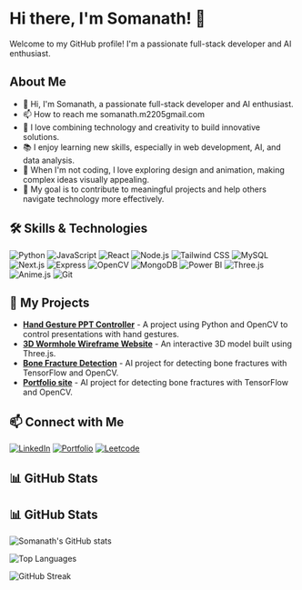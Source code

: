 # Hi there, I'm Somanath! 👋
Welcome to my GitHub profile! I'm a passionate full-stack developer and AI enthusiast.

## About Me
- 👋 Hi, I'm Somanath, a passionate full-stack developer and AI enthusiast.
- 📫 How to reach me somanath.m2205gmail.com
- 🌟 I love combining technology and creativity to build innovative solutions.
- 📚 I enjoy learning new skills, especially in web development, AI, and data analysis.
- 🎨 When I'm not coding, I love exploring design and animation, making complex ideas visually appealing.
- 🎯 My goal is to contribute to meaningful projects and help others navigate technology more effectively.


## 🛠 Skills & Technologies

![Python](https://img.shields.io/badge/-Python-3776AB?logo=python&logoColor=white&style=flat&height=40&width=120)
![JavaScript](https://img.shields.io/badge/-JavaScript-F7DF1E?logo=javascript&logoColor=black&style=flat&height=40&width=120)
![React](https://img.shields.io/badge/-React-61DAFB?logo=react&logoColor=black&style=flat&height=40&width=120)
![Node.js](https://img.shields.io/badge/-Node.js-339933?logo=node.js&logoColor=white&style=flat&height=40&width=120)
![Tailwind CSS](https://img.shields.io/badge/-Tailwind%20CSS-06B6D4?logo=tailwind-css&logoColor=white&style=flat&height=40&width=120)
![MySQL](https://img.shields.io/badge/-MySQL-4479A1?logo=mysql&logoColor=white&style=flat&height=40&width=120)
![Next.js](https://img.shields.io/badge/-Next.js-000000?logo=next.js&logoColor=white&style=flat&height=40&width=120)
![Express](https://img.shields.io/badge/-Express-000000?logo=express&logoColor=white&style=flat&height=40&width=120)
![OpenCV](https://img.shields.io/badge/-OpenCV-5C3EE8?logo=opencv&logoColor=white&style=flat&height=40&width=120)
![MongoDB](https://img.shields.io/badge/-MongoDB-47A248?logo=mongodb&logoColor=white&style=flat&height=40&width=120)
![Power BI](https://img.shields.io/badge/-Power%20BI-F25028?logo=powerbi&logoColor=white&style=flat&height=40&width=120)
![Three.js](https://img.shields.io/badge/-Three.js-000000?logo=three.js&logoColor=white&style=flat&height=40&width=120)
![Anime.js](https://img.shields.io/badge/-Anime.js-FF69B4?logo=anime.js&logoColor=white&style=flat&height=40&width=120)
![Git](https://img.shields.io/badge/-Git-F05032?logo=git&logoColor=white&style=flat&height=40&width=120)



## 🚀 My Projects

- [**Hand Gesture PPT Controller**](https://github.com/soma2205/hand-gesture-ppt-controller.git) - A project using Python and OpenCV to control presentations with hand gestures.
- [**3D Wormhole Wireframe Website**](https://github.com/soma2205/threejs-wireframe-model.git) - An interactive 3D model built using Three.js.
- [**Bone Fracture Detection**](https://github.com/soma2205/bone-fracture-detection.git) - AI project for detecting bone fractures with TensorFlow and OpenCV.
- [**Portfolio site**](https://github.com/soma2205/portfolio.git) - AI project for detecting bone fractures with TensorFlow and OpenCV.



## 📫 Connect with Me

[![LinkedIn](https://img.shields.io/badge/-LinkedIn-0A66C2?logo=linkedin&logoColor=white&style=flat)](https://www.linkedin.com/in/somanath-m-/)
[![Portfolio](https://img.shields.io/badge/-Portfolio-FF5722?style=flat)](https://somanath.netlify.app/)
[![Leetcode](https://img.shields.io/badge/LeetCode-orange?style=flat&logo=leetcode&logoColor=white)](https://leetcode.com/u/somanath__/)

## 📊 GitHub Stats

## 📊 GitHub Stats

![Somanath's GitHub stats](https://github-readme-stats.vercel.app/api?username=soma2205&show_icons=true&theme=radical)

![Top Languages](https://github-readme-stats.vercel.app/api/top-langs/?username=soma2205&layout=compact&theme=radical)

![GitHub Streak](https://github-readme-streak-stats.herokuapp.com/?user=soma2205&theme=radical)


